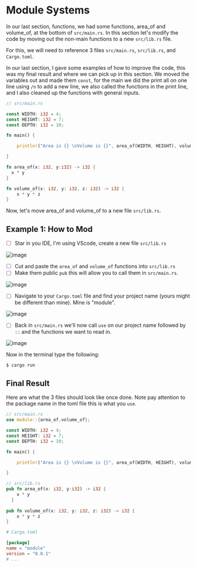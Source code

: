 # Module Systems

In our last section, functions, we had some functions, area_of and volume_of, at the bottom of `src/main.rs`. In this section let's modify the code by moving out the non-main functions to a new `src/lib.rs` file.

For this, we will need to reference 3 files `src/main.rs`, `src/lib.rs`, and `Cargo.toml`. 

In our last section, I gave some examples of how to improve the code, this was my final result and where we can pick up in this section. We moved the variables out and made them `const`, 
for the main we did the print all on one line using `/n` to add a new line, we also called the functions in the print line, and I also cleaned up the functions with general inputs. 

```rust
// src/main.rs

const WIDTH: i32 = 4;
const HEIGHT: i32 = 7;
const DEPTH: i32 = 10;

fn main() {

    println!("Area is {} \nVolume is {}", area_of(WIDTH, HEIGHT), volume_of(WIDTH, HEIGHT, DEPTH));

}

fn area_of(x: i32, y:i32) -> i32 {
  x * y
}

fn volume_of(x: i32, y: i32, z: i32) -> i32 {
    x * y * z
}
```

Now, let's move area_of and volume_of to a new file `src/lib.rs`.

## Example 1: How to Mod

- [ ] Star in you IDE, I'm using VScode, create a new file `src/lib.rs`

![image](https://github.com/jvick1/Rust_Intro/assets/32043066/90408e2b-b2fb-4e23-9b5d-496b9bab2182)

- [ ] Cut and paste the `area_of` and `volume_of` functions into `src/lib.rs`
- [ ] Make them public `pub` this will allow you to call them in `src/main.rs`.

![image](https://github.com/jvick1/Rust_Intro/assets/32043066/0b3027f0-d012-4474-8d9e-59f4ac0480c8)

- [ ] Navigate to your `Cargo.toml` file and find your project name (yours might be different than mine). Mine is "module".

![image](https://github.com/jvick1/Rust_Intro/assets/32043066/362434c1-1faf-48bb-8a7e-33abe5b1700e)

- [ ] Back in `src/main.rs` we'll now call `use` on our project name followed by `::` and the functions we want to read in.

![image](https://github.com/jvick1/Rust_Intro/assets/32043066/cadcbfde-135d-4bda-9267-761b3aeca8ac)

Now in the terminal type the following:

```shell
$ cargo run
```

## Final Result

Here are what the 3 files should look like once done. Note pay attention to the package name in the toml file this is what you `use`.

```rust
// src/main.rs
use module::{area_of,volume_of};

const WIDTH: i32 = 4;
const HEIGHT: i32 = 7;
const DEPTH: i32 = 10;

fn main() {

    println!("Area is {} \nVolume is {}", area_of(WIDTH, HEIGHT), volume_of(WIDTH, HEIGHT, DEPTH));

}
```

```rust
// src/lib.rs
pub fn area_of(x: i32, y:i32) -> i32 {
    x * y
  }
  
pub fn volume_of(x: i32, y: i32, z: i32) -> i32 {
    x * y * z
}
```

```toml
# Cargo.toml

[package]
name = "module"
version = "0.0.1"
# ...
```


